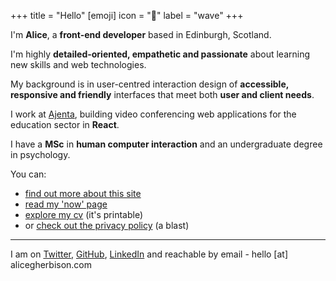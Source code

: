 +++
title = "Hello"
[emoji]
	icon = "👋"
	label = "wave"
+++

I'm **Alice**, a **front-end developer** based in Edinburgh, Scotland.

I'm highly **detailed-oriented, empathetic and passionate** about learning new skills and web technologies.

My background is in user-centred interaction design of **accessible, responsive and friendly** interfaces that meet both **user and client needs**.

I work at [Ajenta](https://ajenta.net), building video conferencing web applications for the education sector in **React**.

I have a **MSc** in **human computer interaction** and an undergraduate degree in psychology.

You can:

- [find out more about this site](/site/)
- [read my 'now' page](/now/)
- [explore my cv](/cv/) (it's printable)
- or [check out the privacy policy](/privacy/) (a blast)

---

I am on [Twitter](https://www.twitter.com/alicegherbison), [GitHub](https://github.com/alicegherbison), [LinkedIn](https://linkedin.com/in/alicegherbison/) and reachable by email - hello [at] alicegherbison.com
